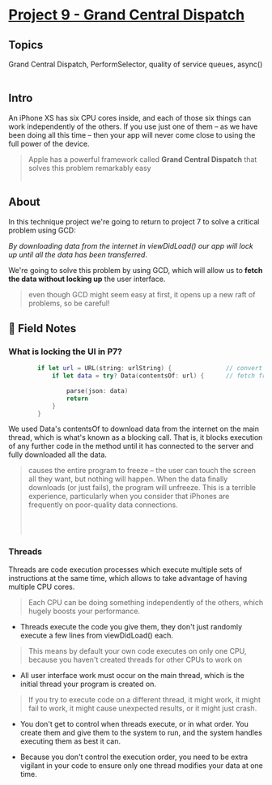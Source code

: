 # [Project 9 - Grand Central Dispatch](https://www.hackingwithswift.com/100/39)

## Topics

Grand Central Dispatch, PerformSelector, quality of service queues, async()
<br/><br/>    
## Intro

An iPhone XS has six CPU cores inside, and each of those six things can work independently of the others. If you use just one of them – as we have been doing all this time – then your app will never come close to using the full power of the device.
> Apple has a powerful framework called **Grand Central Dispatch** that solves this problem remarkably easy
<br/><br/>
## About

In this technique project we're going to return to project 7 to solve a critical problem using GCD:


_By downloading data from the internet in viewDidLoad() our app will lock up until all the data has been transferred_.

We're going to solve this problem by using GCD, which will allow us to **fetch the data without locking up** the user interface.
> even though GCD might seem easy at first, it opens up a new raft of problems, so be careful!
         
      
## 📒 Field Notes

### What is locking the UI in P7? 

```swift
        if let url = URL(string: urlString) {               // convert to url
            if let data = try? Data(contentsOf: url) {      // fetch from API
                
                parse(json: data)
                return
            }
        }
```

We used Data's contentsOf to download data from the internet on the main thread, which is what's known as a blocking call. That is, it blocks execution of any further code in the method until it has connected to the server and fully downloaded all the data.
> causes the entire program to freeze – the user can touch the screen all they want, but nothing will happen. When the data finally downloads (or just fails), the program will unfreeze. This is a terrible experience, particularly when you consider that iPhones are frequently on poor-quality data connections.
<br/><br/>
<br/><br/>
    
### Threads

Threads are code execution processes which execute multiple sets of instructions at the same time, which allows to take advantage of having multiple CPU cores.
> Each CPU can be doing something independently of the others, which hugely boosts your performance.

- Threads execute the code you give them, they don't just randomly execute a few lines from viewDidLoad() each. 
> This means by default your own code executes on only one CPU, because you haven't created threads for other CPUs to work on

- All user interface work must occur on the main thread, which is the initial thread your program is created on. 
> If you try to execute code on a different thread, it might work, it might fail to work, it might cause unexpected results, or it might just crash.

- You don't get to control when threads execute, or in what order. You create them and give them to the system to run, and the system handles executing them as best it can.

-  Because you don't control the execution order, you need to be extra vigilant in your code to ensure only one thread modifies your data at one time.




